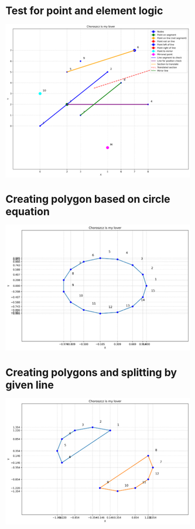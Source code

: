 # Test for point and element logic
![alt text](geometry_operations.png)
# Creating polygon based on circle equation
![alt text](1.png)
# Creating polygons and splitting by given line
![alt text](2.png)
